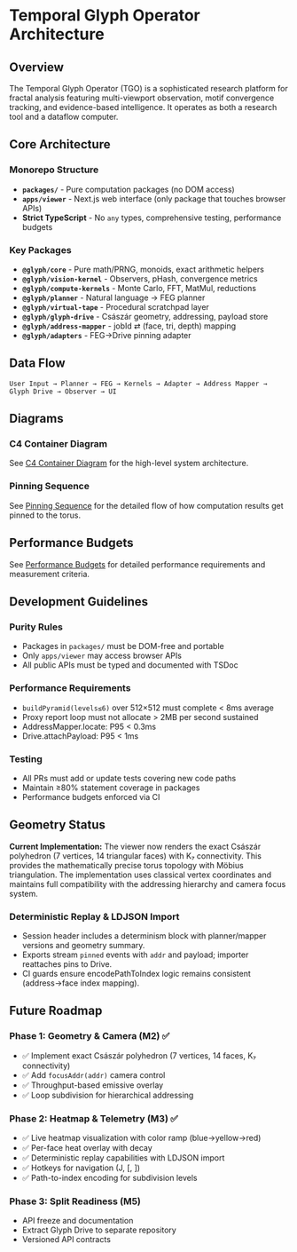 # Temporal Glyph Operator Architecture

## Overview

The Temporal Glyph Operator (TGO) is a sophisticated research platform for fractal analysis featuring multi-viewport observation, motif convergence tracking, and evidence-based intelligence. It operates as both a research tool and a dataflow computer.

## Core Architecture

### Monorepo Structure
- **`packages/`** - Pure computation packages (no DOM access)
- **`apps/viewer`** - Next.js web interface (only package that touches browser APIs)
- **Strict TypeScript** - No `any` types, comprehensive testing, performance budgets

### Key Packages
- **`@glyph/core`** - Pure math/PRNG, monoids, exact arithmetic helpers
- **`@glyph/vision-kernel`** - Observers, pHash, convergence metrics
- **`@glyph/compute-kernels`** - Monte Carlo, FFT, MatMul, reductions
- **`@glyph/planner`** - Natural language → FEG planner
- **`@glyph/virtual-tape`** - Procedural scratchpad layer
- **`@glyph/glyph-drive`** - Császár geometry, addressing, payload store
- **`@glyph/address-mapper`** - jobId ⇄ (face, tri, depth) mapping
- **`@glyph/adapters`** - FEG→Drive pinning adapter

## Data Flow

```
User Input → Planner → FEG → Kernels → Adapter → Address Mapper → Glyph Drive → Observer → UI
```

## Diagrams

### C4 Container Diagram
See [C4 Container Diagram](diagrams/c4-containers.md) for the high-level system architecture.

### Pinning Sequence
See [Pinning Sequence](diagrams/pinning-sequence.md) for the detailed flow of how computation results get pinned to the torus.

## Performance Budgets

See [Performance Budgets](perf.md) for detailed performance requirements and measurement criteria.

## Development Guidelines

### Purity Rules
- Packages in `packages/` must be DOM-free and portable
- Only `apps/viewer` may access browser APIs
- All public APIs must be typed and documented with TSDoc

### Performance Requirements
- `buildPyramid(levels≤6)` over 512×512 must complete < 8ms average
- Proxy report loop must not allocate > 2MB per second sustained
- AddressMapper.locate: P95 < 0.3ms
- Drive.attachPayload: P95 < 1ms

### Testing
- All PRs must add or update tests covering new code paths
- Maintain ≥80% statement coverage in packages
- Performance budgets enforced via CI

## Geometry Status

**Current Implementation:** The viewer now renders the exact Császár polyhedron (7 vertices, 14 triangular faces) with K₇ connectivity. This provides the mathematically precise torus topology with Möbius triangulation. The implementation uses classical vertex coordinates and maintains full compatibility with the addressing hierarchy and camera focus system.

### Deterministic Replay & LDJSON Import
- Session header includes a determinism block with planner/mapper versions and geometry summary.
- Exports stream `pinned` events with `addr` and payload; importer reattaches pins to Drive.
- CI guards ensure encodePathToIndex logic remains consistent (address→face index mapping).

## Future Roadmap

### Phase 1: Geometry & Camera (M2) ✅
- ✅ Implement exact Császár polyhedron (7 vertices, 14 faces, K₇ connectivity)
- ✅ Add `focusAddr(addr)` camera control
- ✅ Throughput-based emissive overlay
- ✅ Loop subdivision for hierarchical addressing

### Phase 2: Heatmap & Telemetry (M3) ✅
- ✅ Live heatmap visualization with color ramp (blue→yellow→red)
- ✅ Per-face heat overlay with decay
- ✅ Deterministic replay capabilities with LDJSON import
- ✅ Hotkeys for navigation (J, [, ])
- ✅ Path-to-index encoding for subdivision levels

### Phase 3: Split Readiness (M5)
- API freeze and documentation
- Extract Glyph Drive to separate repository
- Versioned API contracts
